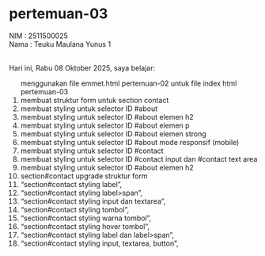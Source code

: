 # pertemuan-03

NIM : 2511500025 <br>
Nama : Teuku Maulana Yunus 1 <br><br>

Hari ini, Rabu 08 Oktober 2025, saya belajar:
<ol
    <li>menggunakan file emmet.html pertemuan-02 untuk file index html pertemuan-03</li>
    <li>membuat struktur form untuk section contact</li>
    <li>membuat styling untuk selector ID #about</li>
    <li>membuat styling untuk selector ID #about elemen h2</li>
    <li>membuat styling untuk selector ID #about elemen p </li>
    <li>membuat styling untuk selector ID #about elemen strong</li>
    <li>membuat styling untuk selector ID #about mode responsif (mobile)</li>
    <li>membuat styling untuk selector ID #contact</li>
    <li>membuat styling untuk selector ID #contact input dan #contact text area</li>
    <li>membuat styling untuk selector ID #about elemen h2 </li>
    <li>section#contact upgrade struktur form</li>
    <li>“section#contact styling label”,</li>
    <li>“section#contact styling label>span”,</li>
    <li>“section#contact styling input dan textarea”,</li>
    <li>“section#contact styling tombol”,</li>
    <li>“section#contact styling warna tombol”,</li>
    <li>“section#contact styling hover tombol”,</li>
    <li>“section#contact styling label dan label>span”,</li>
    <li>“section#contact styling input, textarea, button”,</li>
   </ol>

